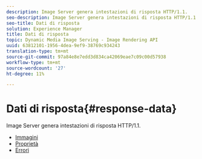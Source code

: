 ```yaml
---
description: Image Server genera intestazioni di risposta HTTP/1.1.
seo-description: Image Server genera intestazioni di risposta HTTP/1.1.
seo-title: Dati di risposta
solution: Experience Manager
title: Dati di risposta
topic: Dynamic Media Image Serving - Image Rendering API
uuid: 63812101-1956-4dea-9ef9-38769c934243
translation-type: tm+mt
source-git-commit: 97a84e8e7edd3d834ca42069eae7c09c00d57938
workflow-type: tm+mt
source-wordcount: '27'
ht-degree: 11%

---
```



# Dati di risposta{#response-data}

Image Server genera intestazioni di risposta HTTP/1.1.

* [Immagini](c-images.md)
* [Proprietà](c-properties/c-properties.md)
* [Errori](r-errors.md)
